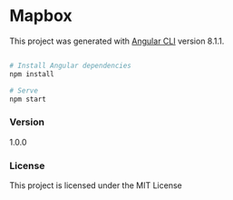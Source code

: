 # Mapbox

This project was generated with [Angular CLI](https://github.com/angular/angular-cli) version 8.1.1.

```bash

# Install Angular dependencies
npm install

# Serve
npm start

```

### Version

1.0.0

### License

This project is licensed under the MIT License
